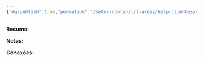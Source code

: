 ```yaml
---
{"dg-publish":true,"permalink":"/setor-contabil/2-areas/help-clientes/com-med-pinheiro-9081/","dgPassFrontmatter":true,"created":"2025-07-11T11:31:26.066-03:00","updated":"2025-07-11T11:32:01.751-03:00"}
---
```




**Resumo:**



**Notas:**




**Conexões:**